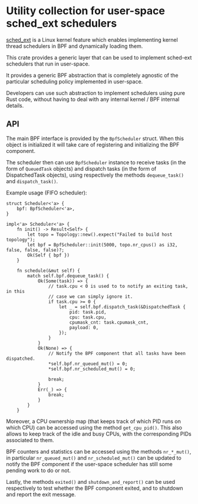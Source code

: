 # Utility collection for user-space sched_ext schedulers

[sched_ext](https://github.com/sched-ext/scx) is a Linux kernel feature
which enables implementing kernel thread schedulers in BPF and dynamically
loading them.

This crate provides a generic layer that can be used to implement sched-ext
schedulers that run in user-space.

It provides a generic BPF abstraction that is completely agnostic of the
particular scheduling policy implemented in user-space.

Developers can use such abstraction to implement schedulers using pure Rust
code, without having to deal with any internal kernel / BPF internal details.

## API

The main BPF interface is provided by the `BpfScheduler` struct. When this
object is initialized it will take care of registering and initializing the BPF
component.

The scheduler then can use `BpfScheduler` instance to receive tasks (in the
form of `QueuedTask` objects) and dispatch tasks (in the form of DispatchedTask
objects), using respectively the methods `dequeue_task()` and `dispatch_task()`.

Example usage (FIFO scheduler):
```
struct Scheduler<'a> {
    bpf: BpfScheduler<'a>,
}

impl<'a> Scheduler<'a> {
    fn init() -> Result<Self> {
        let topo = Topology::new().expect("Failed to build host topology");
        let bpf = BpfScheduler::init(5000, topo.nr_cpus() as i32, false, false, false)?;
        Ok(Self { bpf })
    }

    fn schedule(&mut self) {
        match self.bpf.dequeue_task() {
            Ok(Some(task)) => {
                // task.cpu < 0 is used to to notify an exiting task, in this
                // case we can simply ignore it.
                if task.cpu >= 0 {
                    let _ = self.bpf.dispatch_task(&DispatchedTask {
                        pid: task.pid,
                        cpu: task.cpu,
                        cpumask_cnt: task.cpumask_cnt,
                        payload: 0,
                    });
                }
            }
            Ok(None) => {
                // Notify the BPF component that all tasks have been dispatched.
                *self.bpf.nr_queued_mut() = 0;
                *self.bpf.nr_scheduled_mut() = 0;

                break;
            }
            Err(_) => {
                break;
            }
        }
    }
```

Moreover, a CPU ownership map (that keeps track of which PID runs on which CPU)
can be accessed using the method `get_cpu_pid()`. This also allows to keep
track of the idle and busy CPUs, with the corresponding PIDs associated to
them.

BPF counters and statistics can be accessed using the methods `nr_*_mut()`, in
particular `nr_queued_mut()` and `nr_scheduled_mut()` can be updated to notify
the BPF component if the user-space scheduler has still some pending work to do
or not.

Lastly, the methods `exited()` and `shutdown_and_report()` can be used
respectively to test whether the BPF component exited, and to shutdown and
report the exit message.
